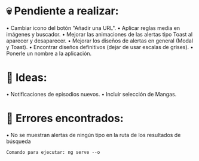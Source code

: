 # 💀 Pendiente a realizar:

• Cambiar icono del botón "Añadir una URL".
• Aplicar reglas media en imágenes y buscador.
• Mejorar las animaciones de las alertas tipo Toast al aparecer y desaparecer.
• Mejorar los diseños de alertas en general (Modal y Toast).
• Encontrar diseños definitivos (dejar de usar escalas de grises).
• Ponerle un nombre a la aplicación.

# 🧠 Ideas:

• Notificaciones de episodios nuevos.
• Incluir selección de Mangas.

# 🐞 Errores encontrados:

• No se muestran alertas de ningún tipo en la ruta de los resultados de búsqueda

    Comando para ejecutar: ng serve --o